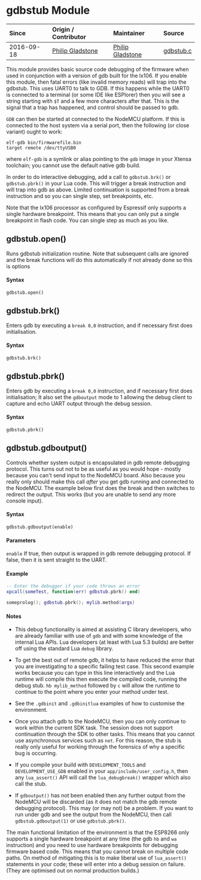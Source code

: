 # gdbstub Module
| Since  | Origin / Contributor  | Maintainer  | Source  |
| :----- | :-------------------- | :---------- | :------ |
| 2016-09-18 | [Philip Gladstone](https://github.com/pjsg) | [Philip Gladstone](https://github.com/pjsg) | [gdbstub.c](../../app/modules/gdbstub.c)|

This module provides basic source code debugging of the firmware when used in conjunction with a version of gdb built for the lx106. If you enable this module, then fatal errors (like invalid memory reads) will trap into the gdbstub. This uses UART0 to talk to GDB. If this happens while the UART0 is connected to a terminal (or some IDE like ESPlorer) then you will see a string starting with `$T` and a few more characters after that. This is the signal that a trap has happened, and control should be passed to gdb.

`GDB` can then be started at connected to the NodeMCU platform. If this is connected to the host system via a serial port, then the following (or close variant) ought to work:

```
elf-gdb bin/firmwarefile.bin
target remote /dev/ttyUSB0
```

where `elf-gdb` is a symlink or alias pointing to the `gdb` image in your Xtensa toolchain; you cannot use the default native gdb build.

In order to do interactive debugging, add a call to `gdbstub.brk()` or `gdbstub.pbrk()` in your Lua code. This will trigger a break instruction and will trap into gdb as above.  Limited continuation is supported from a break instruction and so you can single step, set breakpoints, etc.

Note that the lx106 processor as configured by Espressif only supports a single hardware breakpoint. This means that you can only put a single breakpoint in flash code. You can single step as much as you like.

## gdbstub.open()
Runs gdbstub initialization routine. Note that subsequent calls are ignored and the break functions will do this automatically if not already done so this is options

#### Syntax
`gdbstub.open()`

## gdbstub.brk()
Enters gdb by executing a `break 0,0` instruction, and if necessary first does initialisation.

#### Syntax
`gdbstub.brk()`

## gdbstub.pbrk()
Enters gdb by executing a `break 0,0` instruction, and if necessary first does initialisation; It also set the `gdboutput` mode to 1 allowing the debug client to capture and echo UART output through the debug session.

#### Syntax
`gdbstub.pbrk()`

## gdbstub.gdboutput()
Controls whether system output is encapsulated in gdb remote debugging protocol. This turns out not to be as useful as you would hope - mostly because you can't send input to the NodeMCU board. Also because you really only should make this call *after* you get gdb running and connected to the NodeMCU. The example below first does the break and then switches to redirect the output. This works (but you are unable to send any more console input).

#### Syntax
`gdbstub.gdboutput(enable)`

#### Parameters
`enable` If true, then output is wrapped in gdb remote debugging protocol. If false, then it is sent straight to the UART.

#### Example

```Lua
-- Enter the debugger if your code throws an error 
xpcall(someTest, function(err) gdbstub.pbrk() end)
```

```Lua
someprolog(); gdbstub.pbrk(); mylib.method(args)
```

#### Notes

-  This debug functionality is aimed at assisting C library developers, who are already familiar with use of `gdb` and with some knowledge of the internal Lua APIs. Lua developers (at least with Lua 5.3 builds) are better off using the standard Lua `debug` library.

-  To get the best out of remote gdb, it helps to have reduced the error that you are investigating to a specific failing test case. This second example works because you can type in this line interactively and the Lua runtime will compile this then execute the compiled code, running the debug stub. `hb mylib_method` followed by `c` will allow the runtime to continue to the point where you enter your method under test.

-  See the `.gdbinit` and `.gdbinitlua` examples of how to customise the environment.

-  Once you attach gdb to the NodeMCU, then you can only continue to work within the current SDK task.  The session does not support continuation through the SDK to other tasks.  This means that you cannot use asynchronous services such as `net`. For this reason, the stub is really only useful for working through the forensics of why a specific bug is occurring.

-  If you compile your build with `DEVELOPMENT_TOOLS` and `DEVELOPMENT_USE_GDB` enabled in your `app/include/user_config.h`, then any `lua_assert()` API will call the `lua_debugbreak()` wrapper which also call the stub. 

-  If `gdboutput()` has not been enabled then any further output from the NodeMCU will be discarded (as it does not match the gdb remote debugging protocol). This may (or may not) be a problem. If you want to run under gdb and see the output from the NodeMCU, then call `gdbstub.gdboutput(1)` or use `gdbstub.pbrk()`.

The main functional limitation of the environment is that the ESP8266 only supports a single hardware breakpoint at any time (the gdb `hb` and `wa` instruction) and you need to use hardware breakpoints for debugging firmware based code.  This means that you cannot break on multiple code paths.  On method of mitigating this is to make liberal use of `lua_assert()` statements in your code; these will enter into a debug session on failure.  (They are optimised out on normal production builds.)
